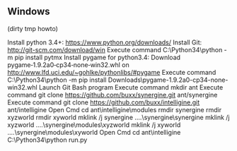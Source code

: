 ## Windows

(dirty tmp howto)

Install python 3.4+: https://www.python.org/downloads/
Install Git: http://git-scm.com/download/win
Execute command C:\Python34\python -m pip install pytmx
Install pygame for python3.4: 
Download pygame‑1.9.2a0‑cp34‑none‑win32.whl on http://www.lfd.uci.edu/~gohlke/pythonlibs/#pygame
Execute command C:\Python34\python -m pip install Downloads\pygame-1.9.2a0-cp34-none-win32.whl
Launch Git Bash program
Execute command mkdir ant
Execute command git clone https://github.com/buxx/synergine.git ant/synergine
Execute command git clone https://github.com/buxx/intelligine.git ant/intelligine
Open Cmd
cd ant\intelligine\modules
rmdir synergine
rmdir xyzworld
rmdir xyworld
mklink /j synergine ..\..\synergine\synergine
mklink /j xyzworld ..\..\synergine\modules\xyzworld
mklink /j xyworld ..\..\synergine\modules\xyworld
Open Cmd
cd ant\intelligine
C:\Python34\python run.py
